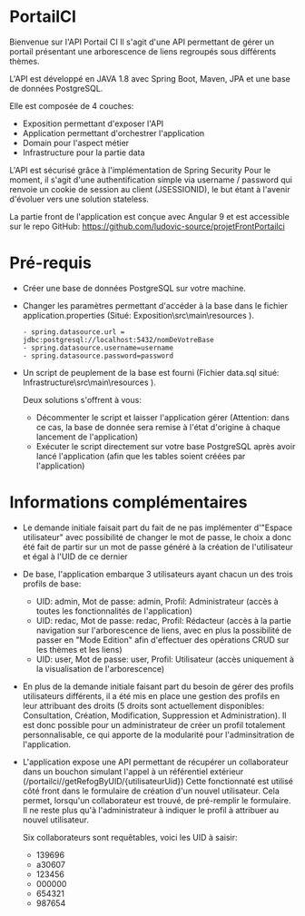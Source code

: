 # PortailCI

Bienvenue sur l'API Portail CI
Il s'agit d'une API permettant de gérer un portail présentant une arborescence de liens regroupés sous différents thèmes.

L'API est développé en JAVA 1.8 avec Spring Boot, Maven, JPA et une base de données PostgreSQL.

Elle est composée de 4 couches:
- Exposition permettant d'exposer l'API
- Application permettant d'orchestrer l'application
- Domain pour l'aspect métier
- Infrastructure pour la partie data

L'API est  sécurisé grâce à l'implémentation de Spring Security
Pour le moment, il s'agit d'une authentification simple via username / password qui renvoie un cookie de session au client (JSESSIONID), le but étant à l'avenir d'évoluer vers une solution stateless.

La partie front de l'application est conçue avec Angular 9 et est accessible sur le repo GitHub: https://github.com/ludovic-source/projetFrontPortailci

# Pré-requis

- Créer une base de données PostgreSQL sur votre machine.
- Changer les paramètres permettant d'accéder à la base dans le fichier application.properties (Situé: Exposition\src\main\resources ).

      - spring.datasource.url = jdbc:postgresql://localhost:5432/nomDeVotreBase
      - spring.datasource.username=username
      - spring.datasource.password=password

- Un script de peuplement de la base est fourni (Fichier data.sql situé: Infrastructure\src\main\resources ).

    Deux solutions s'offrent à vous:
    - Décommenter le script et laisser l'application gérer (Attention: dans ce cas, la base de donnée sera remise à l'état d'origine à chaque lancement de l'application)
    - Exécuter le script directement sur votre base PostgreSQL après avoir lancé l'application (afin que les tables soient créées par l'application)

# Informations complémentaires

- Le demande initiale faisait part du fait de ne pas implémenter d'"Espace utilisateur" avec possibilité de changer le mot de passe, le choix a donc été fait de partir sur un mot de passe généré à la création de l'utilisateur et égal à l'UID de ce dernier

- De base, l'application embarque 3 utilisateurs ayant chacun un des trois profils de base:
    - UID: admin, Mot de passe: admin, Profil: Administrateur (accès à toutes les fonctionnalités de l'application)
    - UID: redac, Mot de passe: redac, Profil: Rédacteur (accès à la partie navigation sur l'arborescence de liens, avec en plus la possibilité de passer en "Mode Edition" afin d'effectuer des opérations CRUD sur les thèmes et les liens)
    - UID: user, Mot de passe: user, Profil: Utilisateur (accès uniquement à la visualisation de l'arborescence)

- En plus de la demande initiale faisant part du besoin de gérer des profils utilisateurs différents, il a été mis en place une gestion des profils en leur attribuant des droits (5 droits sont actuellement disponibles: Consultation, Création, Modification, Suppression et Administration). Il est donc possible pour un administrateur de créer un profil totalement personnalisable, ce qui apporte de la modularité pour l'adminsitration de l'application.

- L'application expose une API permettant de récupérer un collaborateur dans un bouchon simulant l'appel à un référentiel extérieur (/portailci//getRefogByUID/{utilisateurUid})
Cette fonctionnaté est utilisé côté front dans le formulaire de création d'un nouvel utilisateur. Cela permet, lorsqu'un collaborateur est trouvé, de pré-remplir le formulaire. Il ne reste plus qu'à l'administrateur à indiquer le profil à attribuer au nouvel utilisateur.

    Six collaborateurs sont requêtables, voici les UID à saisir:
    - 139696
    - a30607
    - 123456
    - 000000
    - 654321
    - 987654
